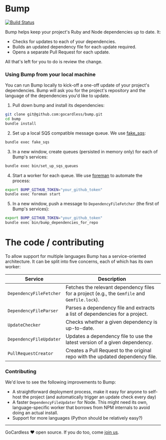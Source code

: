 # Bump

[![Build Status](https://travis-ci.org/gocardless/bump.svg?branch=master)](https://travis-ci.org/gocardless/bump)

Bump helps keep your project's Ruby and Node dependencies up to date. It:

- Checks for updates to each of your dependencies.
- Builds an updated dependency file for each update required.
- Opens a separate Pull Request for each update.

All that's left for you to do is review the change.

### Using Bump from your local machine

You can run Bump locally to kick-off a one-off update of your project's
dependencies. Bump will ask you for the project's repository and the language of
the dependencies you'd like to update.

1. Pull down bump and install its dependencies:
  ```bash
  git clone git@github.com:gocardless/bump.git
  cd bump
  bundle install
  ```

2. Set up a local SQS compatible message queue. We use [fake_sqs](https://github.com/iain/fake_sqs):
  ```bash
  bundle exec fake_sqs
  ```

3. In a new window, create queues (persisted in memory only) for each of Bump's services:
  ```bash
  bundle exec bin/set_up_sqs_queues
  ```

4. Start a worker for each queue. We use [foreman](http://ddollar.github.io/foreman/) to automate the process:
  ```bash
  export BUMP_GITHUB_TOKEN="your_github_token"
  bundle exec foreman start
  ```

5. In a new window, push a message to `DependencyFileFetcher` (the first of Bump's services):
  ```bash
  export BUMP_GITHUB_TOKEN="your_github_token"
  bundle exec bin/bump_dependencies_for_repo
  ```

# The code / contributing

To allow support for multiple languages Bump has a service-oriented
architecture. It can be split into five concerns, each of which has its own
worker:

| Service                 | Description                                                                                   |
|-------------------------|-----------------------------------------------------------------------------------------------|
| `DependencyFileFetcher` | Fetches the relevant dependency files for a project (e.g., the `Gemfile` and `Gemfile.lock`). |
| `DependencyFileParser`  | Parses a dependency file and extracts a list of dependencies for a project.                   |
| `UpdateChecker`         | Checks whether a given dependency is up-to-date.                                              |
| `DependencyFileUpdater` | Updates a dependency file to use the latest version of a given dependency.                    |
| `PullRequestCreator`    | Creates a Pull Request to the original repo with the updated dependency file.                 |

### Contributing

We'd love to see the following improvements to Bump:

- A straightforward deployment process, make it easy for anyone to self-host
  the project (and automatically trigger an update check every day)
- A faster `DependencyFileUpdater` for Node. This might need its own,
  language-specific worker that borrows from NPM internals to avoid doing an
  actual install.
- Support for more languages (Python should be relatively easy?)

---

GoCardless ♥ open source. If you do too, come [join us](https://gocardless.com/jobs#software-engineer).
